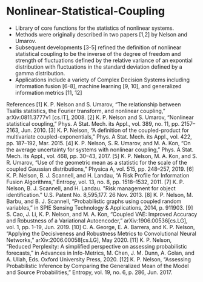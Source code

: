 # Nonlinear-Statistical-Coupling
* Library of core functions for the statistics of nonlinear systems.
* Methods were originally described in two papers [1,2] by Nelson and Umarov. 
* Subsequent developments [3-5] refined the definition of nonlinear statistical coupling to be the inverse of the degree of freedom and strength of fluctuations       defined by the relative variance of an expontial distribution with fluctuations in the standard deviation defined by a gamma distribution.
* Applications include a variety of Complex Decision Systems including information fusion [6-8], machine learning [9, 10], and generalized information metrics [11, 12]

References
[1] K. P. Nelson and S. Umarov, “The relationship between Tsallis statistics, the Fourier transform, and nonlinear coupling,” arXiv:0811.3777v1 [cs.IT], 2008.
[2] K. P. Nelson and S. Umarov, “Nonlinear statistical coupling,” Phys. A Stat. Mech. its Appl., vol. 389, no. 11, pp. 2157–2163, Jun. 2010.
[3] K. P. Nelson, “A definition of the coupled-product for multivariate coupled-exponentials,” Phys. A Stat. Mech. its Appl., vol. 422, pp. 187–192, Mar. 2015.
[4] K. P. Nelson, S. R. Umarov, and M. A. Kon, “On the average uncertainty for systems with nonlinear coupling,” Phys. A Stat. Mech. its Appl., vol. 468, pp. 30–43, 2017.
[5] K. P. Nelson, M. A. Kon, and S. R. Umarov, “Use of the geometric mean as a statistic for the scale of the coupled Gaussian distributions,” Physica A, vol. 515, pp. 248–257, 2019.
[6] K. P. Nelson, B. J. Scannell, and H. Landau, “A Risk Profile for Information Fusion Algorithms,” Entropy, vol. 13, no. 8, pp. 1518–1532, 2011.
[7] K. P. Nelson, B. J. Scannell, and H. Landau. "Risk management for object identification." U.S. Patent No. 8,595,177. 26 Nov. 2013.
[8] K. P. Nelson, M. Barbu, and B. J. Scannell, “Probabilistic graphs using coupled random variables,” in SPIE Sensing Technology & Applications, 2014, p. 911903.
[9] S. Cao, J. Li, K. P. Nelson, and M. A. Kon, “Coupled VAE: Improved Accuracy and Robustness of a Variational Autoencoder,” arXiv:1906.00536[cs.LG], vol. 1, pp. 1–19, Jun. 2019.
[10] C. A. George, E. A. Barrera, and K. P. Nelson, “Applying the Decisiveness and Robustness Metrics to Convolutional Neural Networks,” arXiv:2006.00058[cs.LG], May 2020.
[11] K. P. Nelson, “Reduced Perplexity: A simplified perspective on assessing probabilistic forecasts,” in Advances in Info-Metrics, M. Chen, J. M. Dunn, A. Golan, and A. Ullah, Eds. Oxford University Press, 2020.
[12] K. P. Nelson, “Assessing Probabilistic Inference by Comparing the Generalized Mean of the Model and Source Probabilities,” Entropy, vol. 19, no. 6, p. 286, Jun. 2017.
